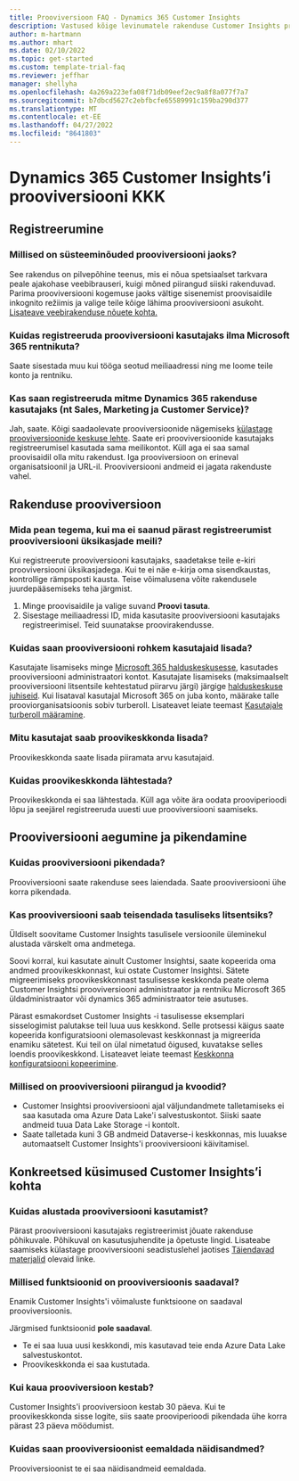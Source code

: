 ```yaml
---
title: Prooviversioon FAQ - Dynamics 365 Customer Insights
description: Vastused kõige levinumatele rakenduse Customer Insights prooviversiooni seadistamise ja haldamisega seotud küsimustele. Vaadake, kuidas lahendada platvormi ja rakendusega seotud probleeme.
author: m-hartmann
ms.author: mhart
ms.date: 02/10/2022
ms.topic: get-started
ms.custom: template-trial-faq
ms.reviewer: jeffhar
manager: shellyha
ms.openlocfilehash: 4a269a223efa08f71db09eef2ec9a8f8a077f7a7
ms.sourcegitcommit: b7dbcd5627c2ebfbcfe65589991c159ba290d377
ms.translationtype: MT
ms.contentlocale: et-EE
ms.lasthandoff: 04/27/2022
ms.locfileid: "8641803"
---
```

# <a name="dynamics-365-customer-insights-trial-faq"></a>Dynamics 365 Customer Insights’i prooviversiooni KKK

## <a name="sign-up"></a>Registreerumine

### <a name="what-are-the-system-requirements-for-the-trial"></a>Millised on süsteeminõuded prooviversiooni jaoks?

See rakendus on pilvepõhine teenus, mis ei nõua spetsiaalset tarkvara peale ajakohase veebibrauseri, kuigi mõned piirangud siiski rakenduvad. Parima prooviversiooni kogemuse jaoks vältige sisenemist proovisaidile inkognito režiimis ja valige teile kõige lähima prooviversiooni asukoht. [Lisateave veebirakenduse nõuete kohta.](/power-platform/admin/web-application-requirements)

### <a name="how-do-i-sign-up-for-the-trial-without-a-microsoft-365-tenant"></a>Kuidas registreeruda prooviversiooni kasutajaks ilma Microsoft 365 rentnikuta?

Saate sisestada muu kui tööga seotud meiliaadressi ning me loome teile konto ja rentniku.

### <a name="can-i-sign-up-for-multiple-dynamics-365-apps-such-as-sales-marketing-and-customer-service"></a>Kas saan registreeruda mitme Dynamics 365 rakenduse kasutajaks (nt Sales, Marketing ja Customer Service)?

Jah, saate. Kõigi saadaolevate prooviversioonide nägemiseks [külastage prooviversioonide keskuse lehte](https://dynamics.microsoft.com/dynamics-365-free-trial). Saate eri prooviversioonide kasutajaks registreerumisel kasutada sama meilikontot. Küll aga ei saa samal proovisaidil olla mitu rakendust. Iga prooviversioon on erineval organisatsioonil ja URL-il. Prooviversiooni andmeid ei jagata rakenduste vahel.

## <a name="trial-app"></a>Rakenduse prooviversioon

### <a name="i-didnt-receive-the-trial-details-email-after-signing-up-what-should-i-do"></a>Mida pean tegema, kui ma ei saanud pärast registreerumist prooviversiooni üksikasjade meili?

Kui registreerute prooviversiooni kasutajaks, saadetakse teile e-kiri prooviversiooni üksikasjadega. Kui te ei näe e-kirja oma sisendkaustas, kontrollige rämpsposti kausta. Teise võimalusena võite rakendusele juurdepääsemiseks teha järgmist.

1. Minge proovisaidile ja valige suvand **Proovi tasuta**.
1. Sisestage meiliaadressi ID, mida kasutasite prooviversiooni kasutajaks registreerimisel. Teid suunatakse proovirakendusse.

### <a name="how-do-i-add-more-users-to-a-trial"></a>Kuidas saan prooviversiooni rohkem kasutajaid lisada?

Kasutajate lisamiseks minge [Microsoft 365 halduskeskusesse](https://admin.microsoft.com), kasutades prooviversiooni administraatori kontot. Kasutajate lisamiseks (maksimaalselt prooviversiooni litsentsile kehtestatud piirarvu järgi) järgige [halduskeskuse juhiseid](/microsoft-365/admin/add-users/add-users). Kui lisataval kasutajal Microsoft 365 on juba konto, määrake talle prooviorganisatsioonis sobiv turberoll. Lisateavet leiate teemast [Kasutajale turberoll määramine](/power-platform/admin/create-users-assign-online-security-roles#assign-a-security-role-to-a-user).

### <a name="how-many-users-can-i-add-to-my-trial-environment"></a>Mitu kasutajat saab proovikeskkonda lisada?

Proovikeskkonda saate lisada piiramata arvu kasutajaid.

### <a name="how-do-i-reset-the-trial-environment"></a>Kuidas proovikeskkonda lähtestada?

Proovikeskkonda ei saa lähtestada. Küll aga võite ära oodata prooviperioodi lõpu ja seejärel registreeruda uuesti uue prooviversiooni saamiseks.

## <a name="trial-expiration-and-extension"></a>Prooviversiooni aegumine ja pikendamine

### <a name="how-do-i-extend-the-trial"></a>Kuidas prooviversiooni pikendada?

Prooviversiooni saate rakenduse sees laiendada. Saate prooviversiooni ühe korra pikendada.

### <a name="can-i-convert-the-trial-to-a-paid-license"></a>Kas prooviversiooni saab teisendada tasuliseks litsentsiks?

Üldiselt soovitame Customer Insights tasulisele versioonile üleminekul alustada värskelt oma andmetega. 

Soovi korral, kui kasutate ainult Customer Insightsi, saate kopeerida oma andmed proovikeskkonnast, kui ostate Customer Insightsi. Sätete migreerimiseks proovikeskkonnast tasulisesse keskkonda peate olema Customer Insightsi prooviversiooni administraator ja rentniku Microsoft 365 üldadministraator või dynamics 365 administraator teie asutuses. 

Pärast esmakordset Customer Insights -i tasulisesse eksemplari sisselogimist palutakse teil luua uus keskkond. Selle protsessi käigus saate kopeerida konfiguratsiooni olemasolevast keskkonnast ja migreerida enamiku sätetest. Kui teil on ülal nimetatud õigused, kuvatakse selles loendis proovikeskkond. Lisateavet leiate teemast [Keskkonna konfiguratsiooni kopeerimine](manage-environments.md#copy-the-environment-configuration).

### <a name="what-are-the-trial-limits-and-quotas"></a>Millised on prooviversiooni piirangud ja kvoodid?

- Customer Insightsi prooviversiooni ajal väljundandmete talletamiseks ei saa kasutada oma Azure Data Lake'i salvestuskontot. Siiski saate andmeid tuua Data Lake Storage -i kontolt.
- Saate talletada kuni 3 GB andmeid Dataverse-i keskkonnas, mis luuakse automaatselt Customer Insights'i prooviversiooni käivitamisel.

## <a name="customer-insights-specific-questions"></a>Konkreetsed küsimused Customer Insights’i kohta

### <a name="how-do-i-start-using-the-trial"></a>Kuidas alustada prooviversiooni kasutamist?

Pärast prooviversiooni kasutajaks registreerimist jõuate rakenduse põhikuvale. Põhikuval on kasutusjuhendite ja õpetuste lingid. Lisateabe saamiseks külastage prooviversiooni seadistuslehel jaotises [Täiendavad materjalid](trial-signup.md#additional-resources) olevaid linke.

### <a name="what-features-are-available-in-the-trial"></a>Millised funktsioonid on prooviversioonis saadaval?

Enamik Customer Insights'i võimaluste funktsioone on saadaval prooviversioonis.

Järgmised funktsioonid **pole saadaval**. 
- Te ei saa luua uusi keskkondi, mis kasutavad teie enda Azure Data Lake salvestuskontot.
- Proovikeskkonda ei saa kustutada. 

### <a name="how-long-does-the-trial-last"></a>Kui kaua prooviversioon kestab?

Customer Insights'i prooviversioon kestab 30 päeva. Kui te proovikeskkonda sisse logite, siis saate prooviperioodi pikendada ühe korra pärast 23 päeva möödumist.

### <a name="how-do-i-remove-sample-data-from-the-trial"></a>Kuidas saan prooviversioonist eemaldada näidisandmed?

Prooviversioonist te ei saa näidisandmeid eemaldada.

